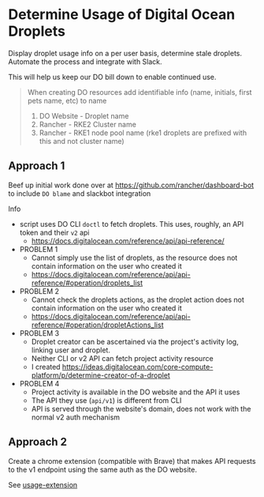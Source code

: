 # Determine Usage of Digital Ocean Droplets

Display droplet usage info on a per user basis, determine stale droplets. Automate the process and integrate with Slack.

This will help us keep our DO bill down to enable continued use.

> When creating DO resources add identifiable info (name, initials, first pets name, etc) to name
> 1. DO Website - Droplet name
> 2. Rancher - RKE2 Cluster name
> 3. Rancher - RKE1 node pool name (rke1 droplets are prefixed with this and not cluster name)


## Approach 1
Beef up initial work done over at https://github.com/rancher/dashboard-bot to include `DO blame` and slackbot integration

Info
- script uses DO CLI `doctl` to fetch droplets. This uses, roughly, an API token and their `v2` api
  - https://docs.digitalocean.com/reference/api/api-reference/
- PROBLEM 1
  - Cannot simply use the list of droplets, as the resource does not contain information on the user who created it
  - https://docs.digitalocean.com/reference/api/api-reference/#operation/droplets_list
- PROBLEM 2
  - Cannot check the droplets actions, as the droplet action does not contain information on the user who created it
  - https://docs.digitalocean.com/reference/api/api-reference/#operation/dropletActions_list
- PROBLEM 3
  - Droplet creator can be ascertained via the project's activity log, linking user and droplet.
  - Neither CLI or v2 API can fetch project activity resource
  - I created https://ideas.digitalocean.com/core-compute-platform/p/determine-creator-of-a-droplet
- PROBLEM 4
  - Project activity is available in the DO website and the API it uses
  - The API they use (`api/v1`) is different from CLI 
  - API is served through the website's domain, does not work with the normal v2 auth mechanism

## Approach 2
Create a chrome extension (compatible with Brave) that makes API requests to the v1 endpoint using the same auth as the DO website.

See [usage-extension](usage-extension/hackweek21.md)
